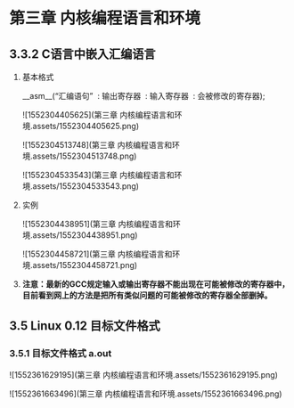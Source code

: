 # 第三章 内核编程语言和环境

## 3.3.2 C语言中嵌入汇编语言

1. 基本格式

   \_\_asm\_\_(“汇编语句”
   ​	: 输出寄存器
   ​	: 输入寄存器
   ​	: 会被修改的寄存器);

   ![1552304405625](第三章 内核编程语言和环境.assets/1552304405625.png)

   ![1552304513748](第三章 内核编程语言和环境.assets/1552304513748.png)

   ![1552304533543](第三章 内核编程语言和环境.assets/1552304533543.png)

2. 实例

   ![1552304438951](第三章 内核编程语言和环境.assets/1552304438951.png)

   ![1552304458721](第三章 内核编程语言和环境.assets/1552304458721.png)

3. **注意：最新的GCC规定输入或输出寄存器不能出现在可能被修改的寄存器中，目前看到网上的方法是把所有类似问题的可能被修改的寄存器全部删掉。**

## 3.5 Linux 0.12 目标文件格式

### 3.5.1 目标文件格式 a.out

![1552361629195](第三章 内核编程语言和环境.assets/1552361629195.png)

![1552361663496](第三章 内核编程语言和环境.assets/1552361663496.png)